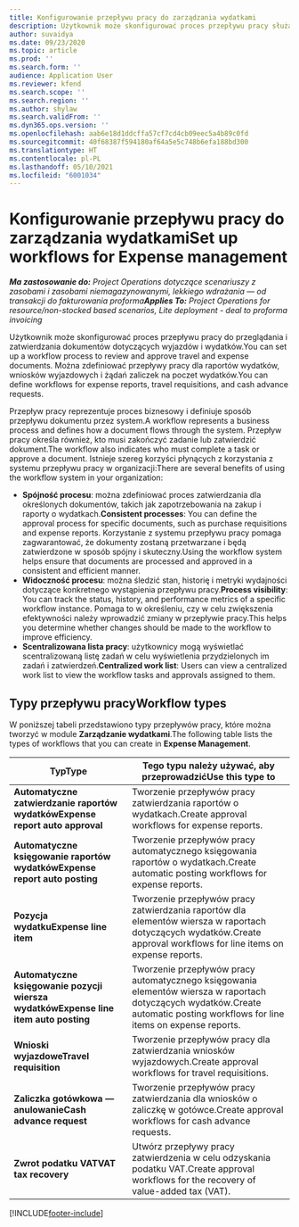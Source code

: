 ```yaml
---
title: Konfigurowanie przepływu pracy do zarządzania wydatkami
description: Użytkownik może skonfigurować proces przepływu pracy służący do przeglądania i zatwierdzania dokumentów dotyczących wyjazdów i wydatków.
author: suvaidya
ms.date: 09/23/2020
ms.topic: article
ms.prod: ''
ms.search.form: ''
audience: Application User
ms.reviewer: kfend
ms.search.scope: ''
ms.search.region: ''
ms.author: shylaw
ms.search.validFrom: ''
ms.dyn365.ops.version: ''
ms.openlocfilehash: aab6e18d1ddcffa57cf7cd4cb09eec5a4b89c0fd
ms.sourcegitcommit: 40f68387f594180af64a5e5c748b6efa188bd300
ms.translationtype: HT
ms.contentlocale: pl-PL
ms.lasthandoff: 05/10/2021
ms.locfileid: "6001034"
---
```

# <a name="set-up-workflows-for-expense-management"></a><span data-ttu-id="52fe1-103">Konfigurowanie przepływu pracy do zarządzania wydatkami</span><span class="sxs-lookup"><span data-stu-id="52fe1-103">Set up workflows for Expense management</span></span>

<span data-ttu-id="52fe1-104">_**Ma zastosowanie do:** Project Operations dotyczące scenariuszy z zasobami i zasobami niemagazynowanymi, lekkiego wdrażania — od transakcji do fakturowania proforma_</span><span class="sxs-lookup"><span data-stu-id="52fe1-104">_**Applies To:** Project Operations for resource/non-stocked based scenarios, Lite deployment - deal to proforma invoicing_</span></span>

<span data-ttu-id="52fe1-105">Użytkownik może skonfigurować proces przepływu pracy do przeglądania i zatwierdzania dokumentów dotyczących wyjazdów i wydatków.</span><span class="sxs-lookup"><span data-stu-id="52fe1-105">You can set up a workflow process to review and approve travel and expense documents.</span></span> <span data-ttu-id="52fe1-106">Można zdefiniować przepływy pracy dla raportów wydatków, wniosków wyjazdowych i żądań zaliczek na poczet wydatków.</span><span class="sxs-lookup"><span data-stu-id="52fe1-106">You can define workflows for expense reports, travel requisitions, and cash advance requests.</span></span>

<span data-ttu-id="52fe1-107">Przepływ pracy reprezentuje proces biznesowy i definiuje sposób przepływu dokumentu przez system.</span><span class="sxs-lookup"><span data-stu-id="52fe1-107">A workflow represents a business process and defines how a document flows through the system.</span></span> <span data-ttu-id="52fe1-108">Przepływ pracy określa również, kto musi zakończyć zadanie lub zatwierdzić dokument.</span><span class="sxs-lookup"><span data-stu-id="52fe1-108">The workflow also indicates who must complete a task or approve a document.</span></span> <span data-ttu-id="52fe1-109">Istnieje szereg korzyści płynących z korzystania z systemu przepływu pracy w organizacji:</span><span class="sxs-lookup"><span data-stu-id="52fe1-109">There are several benefits of using the workflow system in your organization:</span></span>

- <span data-ttu-id="52fe1-110">**Spójność procesu**: można zdefiniować proces zatwierdzania dla określonych dokumentów, takich jak zapotrzebowania na zakup i raporty o wydatkach.</span><span class="sxs-lookup"><span data-stu-id="52fe1-110">**Consistent processes**: You can define the approval process for specific documents, such as purchase requisitions and expense reports.</span></span> <span data-ttu-id="52fe1-111">Korzystanie z systemu przepływu pracy pomaga zagwarantować, że dokumenty zostaną przetwarzane i będą zatwierdzone w sposób spójny i skuteczny.</span><span class="sxs-lookup"><span data-stu-id="52fe1-111">Using the workflow system helps ensure that documents are processed and approved in a consistent and efficient manner.</span></span>
- <span data-ttu-id="52fe1-112">**Widoczność procesu**: można śledzić stan, historię i metryki wydajności dotyczące konkretnego wystąpienia przepływu pracy.</span><span class="sxs-lookup"><span data-stu-id="52fe1-112">**Process visibility**: You can track the status, history, and performance metrics of a specific workflow instance.</span></span> <span data-ttu-id="52fe1-113">Pomaga to w określeniu, czy w celu zwiększenia efektywności należy wprowadzić zmiany w przepływie pracy.</span><span class="sxs-lookup"><span data-stu-id="52fe1-113">This helps you determine whether changes should be made to the workflow to improve efficiency.</span></span>
- <span data-ttu-id="52fe1-114">**Scentralizowana lista pracy**: użytkownicy mogą wyświetlać scentralizowaną listę zadań w celu wyświetlenia przydzielonych im zadań i zatwierdzeń.</span><span class="sxs-lookup"><span data-stu-id="52fe1-114">**Centralized work list**: Users can view a centralized work list to view the workflow tasks and approvals assigned to them.</span></span> 

## <a name="workflow-types"></a><span data-ttu-id="52fe1-115">Typy przepływu pracy</span><span class="sxs-lookup"><span data-stu-id="52fe1-115">Workflow types</span></span>

<span data-ttu-id="52fe1-116">W poniższej tabeli przedstawiono typy przepływów pracy, które można tworzyć w module **Zarządzanie wydatkami**.</span><span class="sxs-lookup"><span data-stu-id="52fe1-116">The following table lists the types of workflows that you can create in **Expense Management**.</span></span>


|              <span data-ttu-id="52fe1-117"><strong>Typ</strong></span><span class="sxs-lookup"><span data-stu-id="52fe1-117"><strong>Type</strong></span></span>              |                   <span data-ttu-id="52fe1-118"><strong>Tego typu należy używać, aby przeprowadzić</strong></span><span class="sxs-lookup"><span data-stu-id="52fe1-118"><strong>Use this type to</strong></span></span>                   |
|-------------------------------------------------|-----------------------------------------------------------------------|
|   <span data-ttu-id="52fe1-119"><strong>Automatyczne zatwierdzanie raportów wydatków</strong></span><span class="sxs-lookup"><span data-stu-id="52fe1-119"><strong>Expense report auto approval</strong></span></span> |            <span data-ttu-id="52fe1-120">Tworzenie przepływów pracy zatwierdzania raportów o wydatkach.</span><span class="sxs-lookup"><span data-stu-id="52fe1-120">Create approval workflows for expense reports.</span></span>             |
|  <span data-ttu-id="52fe1-121"><strong>Automatyczne księgowanie raportów wydatków</strong></span><span class="sxs-lookup"><span data-stu-id="52fe1-121"><strong>Expense report auto posting</strong></span></span>   |        <span data-ttu-id="52fe1-122">Tworzenie przepływów pracy automatycznego księgowania raportów o wydatkach.</span><span class="sxs-lookup"><span data-stu-id="52fe1-122">Create automatic posting workflows for expense reports.</span></span>        |
|       <span data-ttu-id="52fe1-123"><strong>Pozycja wydatku</strong></span><span class="sxs-lookup"><span data-stu-id="52fe1-123"><strong>Expense line item</strong></span></span>        |     <span data-ttu-id="52fe1-124">Tworzenie przepływów pracy zatwierdzania raportów dla elementów wiersza w raportach dotyczących wydatków.</span><span class="sxs-lookup"><span data-stu-id="52fe1-124">Create approval workflows for line items on expense reports.</span></span>      |
| <span data-ttu-id="52fe1-125"><strong>Automatyczne księgowanie pozycji wiersza wydatków</strong></span><span class="sxs-lookup"><span data-stu-id="52fe1-125"><strong>Expense line item auto posting</strong></span></span> | <span data-ttu-id="52fe1-126">Tworzenie przepływów pracy automatycznego księgowania elementów wiersza w raportach dotyczących wydatków.</span><span class="sxs-lookup"><span data-stu-id="52fe1-126">Create automatic posting workflows for line items on expense reports.</span></span> |
|       <span data-ttu-id="52fe1-127"><strong>Wnioski wyjazdowe</strong></span><span class="sxs-lookup"><span data-stu-id="52fe1-127"><strong>Travel requisition</strong></span></span>       |          <span data-ttu-id="52fe1-128">Tworzenie przepływów pracy dla zatwierdzania wniosków wyjazdowych.</span><span class="sxs-lookup"><span data-stu-id="52fe1-128">Create approval workflows for travel requisitions.</span></span>           |
|      <span data-ttu-id="52fe1-129"><strong>Zaliczka gotówkowa — anulowanie</strong></span><span class="sxs-lookup"><span data-stu-id="52fe1-129"><strong>Cash advance request</strong></span></span>      |         <span data-ttu-id="52fe1-130">Tworzenie przepływów pracy zatwierdzania dla wniosków o zaliczkę w gotówce.</span><span class="sxs-lookup"><span data-stu-id="52fe1-130">Create approval workflows for cash advance requests.</span></span>          |
|        <span data-ttu-id="52fe1-131"><strong>Zwrot podatku VAT</strong></span><span class="sxs-lookup"><span data-stu-id="52fe1-131"><strong>VAT tax recovery</strong></span></span>        | <span data-ttu-id="52fe1-132">Utwórz przepływy pracy zatwierdzenia w celu odzyskania podatku VAT.</span><span class="sxs-lookup"><span data-stu-id="52fe1-132">Create approval workflows for the recovery of value-added tax (VAT).</span></span>  |


[!INCLUDE[footer-include](../includes/footer-banner.md)]
